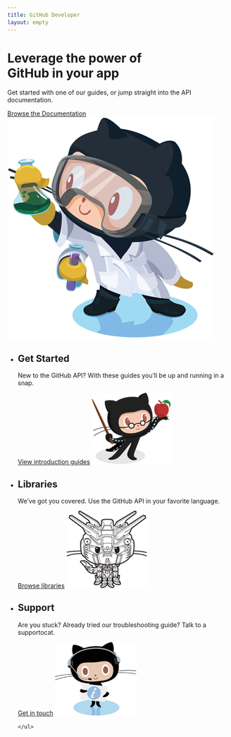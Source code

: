 ```yaml
---
title: GitHub Developer
layout: empty
---
```


<div class="wrapper feature">
	<h1>Leverage the power of<br />
GitHub in your app</h1>
	<p class="intro">Get started with one of our guides, or jump straight into the API documentation.</p>
	<a href="/v3/" class="button">Browse the Documentation</a>
	<img src="/shared/images/labtocat.png" class="labtocat" />
</div>

<div class="full-width-divider">
	<ul class="wrapper highlights">
		<li>
			<h2>Get Started</h2>
			<p>New to the GitHub API? With these guides you’ll be up and running in a snap.</p>
			<a href="/guides/" class="button-secondary">View introduction guides</a>
			<img class="octocat" src="/shared/images/professorcat.png">
		</li>
		<li>
			<h2>Libraries</h2>
			<p>We’ve got you covered. Use the GitHub API in your favorite language.</p>
			<a href="/libraries/" class="button-secondary">Browse libraries</a>
			<img class="octocat" src="/shared/images/gundamcat-small.png">
		</li>
		<li>
			<h2>Support</h2>
			<p>Are you stuck? Already tried our troubleshooting guide? Talk to a supportocat.</p>
			<a href="http://github.com/contact" class="button-secondary">Get in touch</a>
			<img class="octocat" src="/shared/images/supportocat.png">
		</li>
		
	</ul>
</div>
